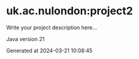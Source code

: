 # uk.ac.nulondon:project2

Write your project description here...

Java version 21

Generated at 2024-03-21 10:08:45
